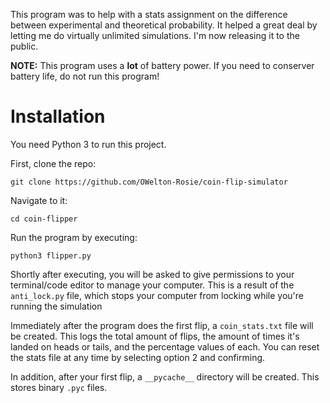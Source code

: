 This program was to help with a stats assignment on the difference between experimental and theoretical probability. It helped a great deal by letting me do virtually unlimited simulations. I'm now releasing it to the public. 

<strong>NOTE:</strong> This program uses a **lot** of battery power. If you need to conserver battery life, do not run this program!

# Installation
You need Python 3 to run this project.

First, clone the repo:
```
git clone https://github.com/OWelton-Rosie/coin-flip-simulator
```

Navigate to it:
```
cd coin-flipper
```

Run the program by executing:
```
python3 flipper.py
```

Shortly after executing, you will be asked to give permissions to your terminal/code editor to manage your computer. This is a result of the `anti_lock.py` file, which stops your computer from locking while you're running the simulation

Immediately after the program does the first flip, a `coin_stats.txt` file will be created. This logs the total amount of flips, the amount of times it's landed on heads or tails, and the percentage values of each. You can reset the stats file at any time by selecting option 2 and confirming. 

In addition, after your first flip, a  `__pycache__` directory will be created. This stores binary `.pyc` files.
